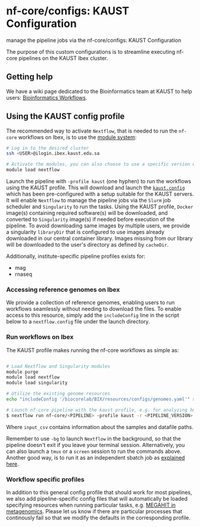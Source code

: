 # nf-core/configs: KAUST Configuration

manage the pipeline jobs via the nf-core/configs: KAUST Configuration

The purpose of this custom configurations is to streamline executing nf-core pipelines on the KAUST Ibex cluster.

## Getting help

We have a wiki page dedicated to the Bioinformatics team at KAUST to help users: [Bioinformatics Workflows](https://bclwiki.kaust.edu.sa/en/bix/analysis/public/bioinformatics-workflows).

## Using the KAUST config profile

The recommended way to activate `Nextflow`, that is needed to run the `nf-core` workflows on Ibex,
is to use the [module system](https://docs.hpc.kaust.edu.sa/soft_env/prog_env/modulesystem/basic_commands.html):

```bash
# Log in to the desired cluster
ssh <USER>@ilogin.ibex.kaust.edu.sa

# Activate the modules, you can also choose to use a specific version with e.g. `Nextflow/24.04.4`.
module load nextflow
```

Launch the pipeline with `-profile kaust` (one hyphen) to run the workflows using the KAUST profile.
This will download and launch the [`kaust.config`](../conf/kaust.config) which has been pre-configured with a setup suitable for the KAUST servers.
It will enable `Nextflow` to manage the pipeline jobs via the `Slurm` job scheduler and `Singularity` to run the tasks.
Using the KAUST profile, `Docker` image(s) containing required software(s) will be downloaded, and converted to `Singularity` image(s) if needed before execution of the pipeline. To avoid downloading same images by multiple users, we provide a singularity `libraryDir` that is configured to use images already downloaded in our central container library. Images missing from our library will be downloaded to the user's directory as defined by `cacheDir`.

Additionally, institute-specific pipeline profiles exists for:

- mag
- rnaseq


### Accessing reference genomes on Ibex

We provide a collection of reference genomes, enabling users to run workflows seamlessly without needing to download the files. To enable access to this resource, simply add the `includeConfig` line in the script below to a `nextflow.config` file under the launch directory.

### Run workflows on Ibex

The KAUST profile makes running the nf-core workflows as simple as:

```bash

# Load Nextflow and Singularity modules
module purge
module load nextflow
module load singularity

# Utilize the existing genome resources
echo "includeConfig '/biocorelab/BIX/resources/configs/genomes.yaml'" >> nextflow.config

# Launch nf-core pipeline with the kaust profile, e.g. for analyzing human data:
$ nextflow run nf-core/<PIPELINE> -profile kaust -r <PIPELINE_VERSION> --genome GRCh38.p14 --samplesheet input.csv [...]
```

Where `input_csv` contains information about the samples and datafile paths.

Remember to use `-bg` to launch `Nextflow` in the background, so that the pipeline doesn't exit if you leave your terminal session.
Alternatively, you can also launch a `tmux` or a `screen` session to run the commands above. Another good way, is to run it as an independent sbatch job as [explained here](https://bclwiki.kaust.edu.sa/en/bix/analysis/public/bioinformatics-workflows#run-workflow-using-sbatch).

### Workflow specific profiles

In addition to this general config profile that should work for most pipelines, we also add pipeline-specific config files that will automatically be loaded specifying resources when running particular tasks, e.g. [MEGAHIT in metagenomics](../conf/pipeline/mag/kaust.config). Please let us know if there are particular processes that continously fail so that we modify the defaults in the corresponding profile.

